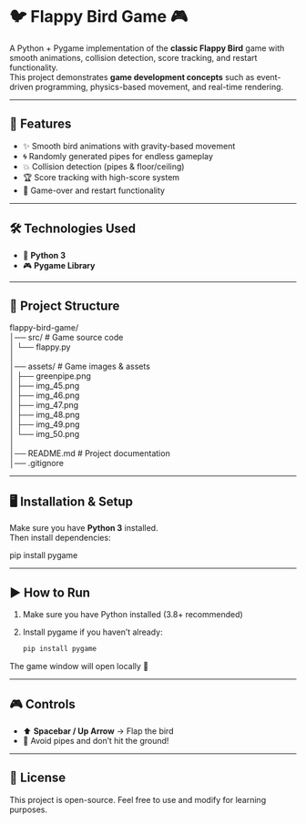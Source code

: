 # 🐦 Flappy Bird Game 🎮  

A Python + Pygame implementation of the **classic Flappy Bird** game with smooth animations, collision detection, score tracking, and restart functionality.  
This project demonstrates **game development concepts** such as event-driven programming, physics-based movement, and real-time rendering.  

---

## 🚀 Features  

- ✨ Smooth bird animations with gravity-based movement  
- 🌀 Randomly generated pipes for endless gameplay  
- 💥 Collision detection (pipes & floor/ceiling)  
- 🏆 Score tracking with high-score system  
- 🔄 Game-over and restart functionality  

---

## 🛠️ Technologies Used  

- 🐍 **Python 3**  
- 🎮 **Pygame Library**  

---

## 📂 Project Structure  

flappy-bird-game/  
│── src/                # Game source code  
│   └── flappy.py  
│  
│── assets/             # Game images & assets  
│   ├── greenpipe.png  
│   ├── img_45.png  
│   ├── img_46.png  
│   ├── img_47.png  
│   ├── img_48.png  
│   ├── img_49.png  
│   └── img_50.png  
│  
│── README.md           # Project documentation  
│── .gitignore  

---

## 🖥️ Installation & Setup  

Make sure you have **Python 3** installed.  
Then install dependencies:  

pip install pygame  

---

## ▶️ How to Run  

1. Make sure you have Python installed (3.8+ recommended)
2. Install pygame if you haven’t already:

   ```bash
   pip install pygame

The game window will open locally 🎉  

---

## 🎮 Controls  

- ⬆️ **Spacebar / Up Arrow** → Flap the bird  
- 🚫 Avoid pipes and don’t hit the ground!  

---

## 📜 License  

This project is open-source. Feel free to use and modify for learning purposes.  
